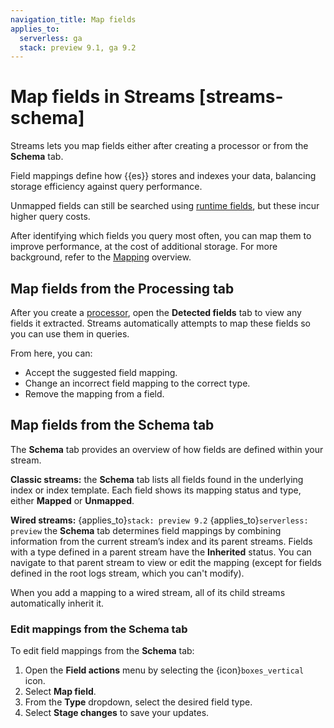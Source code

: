 ```yaml
---
navigation_title: Map fields
applies_to:
  serverless: ga
  stack: preview 9.1, ga 9.2
---
```


# Map fields in Streams [streams-schema]

Streams lets you map fields either after creating a processor or from the **Schema** tab.

Field mappings define how {{es}} stores and indexes your data, balancing storage efficiency against query performance.

Unmapped fields can still be searched using [runtime fields](../../../../manage-data/data-store/mapping/runtime-fields.md), but these incur higher query costs.

After identifying which fields you query most often, you can map them to improve performance, at the cost of additional storage. For more background, refer to the [Mapping](../../../../manage-data/data-store/mapping.md) overview.

## Map fields from the Processing tab

After you create a [processor](./extract.md), open the **Detected fields** tab to view any fields it extracted. Streams automatically attempts to map these fields so you can use them in queries.

From here, you can:

- Accept the suggested field mapping.
- Change an incorrect field mapping to the correct type.
- Remove the mapping from a field.

## Map fields from the Schema tab

The **Schema** tab provides an overview of how fields are defined within your stream.

**Classic streams:** the **Schema** tab lists all fields found in the underlying index or index template. Each field shows its mapping status and type, either **Mapped** or **Unmapped**.

**Wired streams:** {applies_to}`stack: preview 9.2` {applies_to}`serverless: preview` the **Schema** tab determines field mappings by combining information from the current stream’s index and its parent streams. Fields with a type defined in a parent stream have the **Inherited** status. You can navigate to that parent stream to view or edit the mapping (except for fields defined in the root logs stream, which you can't modify).

When you add a mapping to a wired stream, all of its child streams automatically inherit it.

### Edit mappings from the Schema tab

To edit field mappings from the **Schema** tab:
1. Open the **Field actions** menu by selecting the {icon}`boxes_vertical` icon.
1. Select **Map field**.
1. From the **Type** dropdown, select the desired field type.
1. Select **Stage changes** to save your updates.